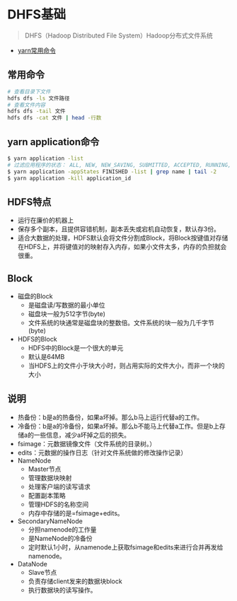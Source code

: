 # DHFS基础

> DHFS（Hadoop Distributed File System）Hadoop分布式文件系统

- [yarn常用命令](https://blog.csdn.net/qianshangding0708/article/details/47395783)

## 常用命令
```sh
# 查看目录下文件
hdfs dfs -ls 文件路径
# 查看文件内容
hdfs dfs -tail 文件
hdfs dfs -cat 文件 | head -行数
```

## yarn application命令
```sh
$ yarn application -list
# 过滤应用程序的状态： ALL, NEW, NEW_SAVING, SUBMITTED, ACCEPTED, RUNNING, FINISHED, FAILED, KILLED
$ yarn application -appStates FINISHED -list | grep name | tail -2
$ yarn application -kill application_id
```

## HDFS特点

- 运行在廉价的机器上
- 保存多个副本，且提供容错机制，副本丢失或宕机自动恢复，默认存3份。
- 适合大数据的处理，HDFS默认会将文件分割成Block，将Block按键值对存储在HDFS上，并将键值对的映射存入内存，如果小文件太多，内存的负担就会很重。

## Block

- 磁盘的Block
    - 是磁盘读/写数据的最小单位
    - 磁盘块一般为512字节(byte)
    - 文件系统的块通常是磁盘块的整数倍。文件系统的块一般为几千字节(byte)
- HDFS的Block
    - HDFS中的Block是一个很大的单元
    - 默认是64MB
    - 当HDFS上的文件小于块大小时，则占用实际的文件大小，而非一个块的大小

## 说明
- 热备份：b是a的热备份，如果a坏掉。那么b马上运行代替a的工作。
- 冷备份：b是a的冷备份，如果a坏掉。那么b不能马上代替a工作。但是b上存储a的一些信息，减少a坏掉之后的损失。
- fsimage：元数据镜像文件（文件系统的目录树。）
- edits：元数据的操作日志（针对文件系统做的修改操作记录）
- NameNode
    - Master节点
    - 管理数据块映射
    - 处理客户端的读写请求
    - 配置副本策略
    - 管理HDFS的名称空间
    - 内存中存储的是=fsimage+edits。
- SecondaryNameNode
    - 分担namenode的工作量
    - 是NameNode的冷备份
    - 定时默认1小时，从namenode上获取fsimage和edits来进行合并再发给namenode。
- DataNode
    - Slave节点
    - 负责存储client发来的数据块block
    - 执行数据块的读写操作。

